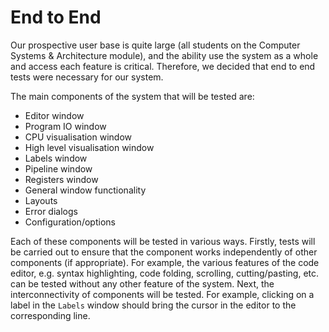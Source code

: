 # End to End #
<!-- Reading resource: http://www.guru99.com/end-to-end-testing.html -->

Our prospective user base is quite large (all students on the Computer Systems &amp; Architecture module), and the ability use the system as a whole and access each feature is critical. Therefore, we decided that end to end tests were necessary for our system.

The main components of the system that will be tested are:

- Editor window <!---->
- Program IO window
- CPU visualisation window
- High level visualisation window
- Labels window <!---->
- Pipeline window<!---->
- Registers window <!---->
- General window functionality <!---->
- Layouts <!---->
- Error dialogs
- Configuration/options <!---->

Each of these components will be tested in various ways. Firstly, tests will be carried out to ensure that the component works independently of other components (if appropriate). For example, the various features of the code editor, e.g. syntax highlighting, code folding, scrolling, cutting/pasting, etc. can be tested without any other feature of the system. Next, the interconnectivity of components will be tested. For example, clicking on a label in the `Labels` window should bring the cursor in the editor to the corresponding line.
